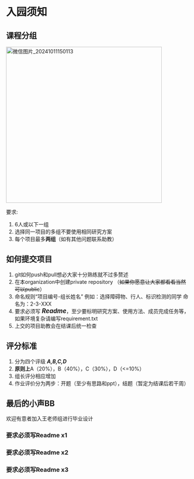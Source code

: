 # 入园须知
## 课程分组
<img width="426" alt="微信图片_20241011150113" src="https://github.com/user-attachments/assets/0e14fcd1-ebef-4d22-a579-834071502bd1">

要求:
1.  6人或以下一组
2. 选择同一项目的多组不要使用相同研究方案
3. 每个项目最多**两组**（如有其他问题联系助教）

## 如何提交项目
1. git如何push和pull想必大家十分熟练就不过多赘述
2. 在本organization中创建private repository （~~如果你愿意让大家都看看当然可以public~~）
3. 命名规则“项目编号-组长姓名” 例如：选择障碍物、行人、标识检测的同学 命名为：2-3-XXX
5. 要求必须写 <big>***Readme***</big>，至少要标明研究方案、使用方法、成员完成任务等，如果环境复杂请编写requirement.txt
6. 上交的项目助教会在结课后统一检查
## 评分标准
1. 分为四个评级 ***A,B,C,D***
2. **原则上**A（20%），B（40%），C（30%），D（<=10%）
3. 组长评分相应增加
4. 作业评价分为两步：开题（至少有思路和ppt），结题（暂定为结课后若干周）
## 最后的小声BB
欢迎有意者加入王老师组进行毕业设计
### 要求必须写Readme x1
### 要求必须写Readme x2
### 要求必须写Readme x3
